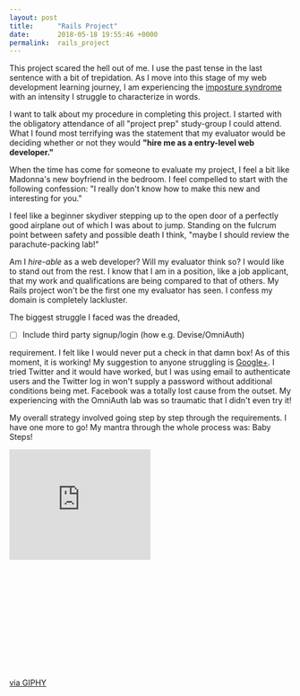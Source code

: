 ```yaml
---
layout: post
title:      "Rails Project"
date:       2018-05-18 19:55:46 +0000
permalink:  rails_project
---
```



This project scared the hell out of me. I use the past tense in the last sentence with a bit of trepidation. As I move into this stage of my web development learning journey, I am experiencing the [imposture syndrome](https://en.wikipedia.org/wiki/Impostor_syndrome) with an intensity I struggle to characterize in words.

I want to talk about my procedure in completing this project. I started with the obligatory attendance of all "project prep" study-group I could attend. What I found most terrifying was the statement that my evaluator would be deciding whether or not they would **"hire me as a entry-level web developer."**

When the time has come for someone to evaluate my project, I feel a bit like Madonna's new boyfriend in the bedroom. I feel compelled to start with the following confession: "I really don't know how to make this new and interesting for you."

I feel like a beginner skydiver stepping up to the open door of a perfectly good airplane out of which I was about to jump. Standing on the fulcrum point between safety and possible death I think, "maybe I should review the parachute-packing lab!"

Am I _hire-able_ as a web developer? Will my evaluator think so? I would like to stand out from the rest. I know that I am in a position, like a job applicant, that my work and qualifications are being compared to that of others. My Rails project won't be the first one my evaluator has seen. I confess my domain is completely lackluster.

The biggest struggle I faced was the dreaded,

- [ ] Include third party signup/login (how e.g. Devise/OmniAuth)

requirement. I felt like I would never put a check in that damn box! As of this moment, it is working! My suggestion to anyone struggling is [Google+](http://console.cloud.google.com/). I tried Twitter and it would have worked, but I was using email to authenticate users and the Twitter log in won't supply a password without additional conditions being met. Facebook was a totally lost cause from the outset. My experiencing with the OmniAuth lab was so traumatic that I didn't even try it!

My overall strategy involved going step by step through the requirements. I have one more to go! My mantra through the whole process was: Baby Steps!

<div style="width:100%;height:0;padding-bottom:78%;position:relative;"><iframe src="https://giphy.com/embed/zRyF8jyfXhgac" width="50%" height="50%" style="position:absolute" frameBorder="0" class="giphy-embed" allowFullScreen></iframe></div><p><a href="https://giphy.com/gifs/bill-murray-zRyF8jyfXhgac">via GIPHY</a></p>

